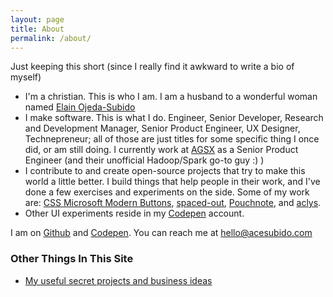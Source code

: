 ```yaml
---
layout: page
title: About
permalink: /about/
---
```


Just keeping this short (since I really find it awkward to write a bio of myself)

- I'm a christian. This is who I am. I am a husband to a wonderful woman named [Elain Ojeda-Subido](http://elainojeda.com)
- I make software. This is what I do. Engineer, Senior Developer, Research and Development Manager, Senior Product Engineer, UX Designer, Technepreneur; all of those are just titles for some specific thing I once did, or am still doing. I currently work at [AGSX](http://agsx.net) as a Senior Product Engineer (and their unofficial Hadoop/Spark go-to guy :) )
- I contribute to and create open-source projects that try to make this world a little better. I build things that help people in their work, and I've done a few exercises and experiments on the side. Some of my work are: [CSS Microsoft Modern Buttons](https://github.com/ace-subido/css3-microsoft-metro-buttons), [spaced-out](http://github.com/ace-subido/spaced-out), [Pouchnote](http://github.com/ace-subido/pouchnote), and [aclys](https://github.com/ace-subido/aclys).
- Other UI experiments reside in my [Codepen](http://codepen.io/ace-subido) account.

I am on [Github](http://github.com/ace-subido) and [Codepen](http://codepen.io/ace-subido). You can reach me at hello@acesubido.com

### Other Things In This Site

- [My useful secret projects and business ideas](http://acesubido.com/2016/01/21/my-useful-secret-projects-and-business-ideas.html)
